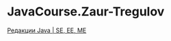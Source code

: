 # JavaCourse.Zaur-Tregulov
<a href="https://youtu.be/TQ_vwm4h0ro?t=380" target="_blank">Редакции Java | SE, EE, ME</a>
